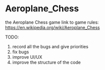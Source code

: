 # Aeroplane_Chess
the Aeroplane Chess game
link to game rules: https://en.wikipedia.org/wiki/Aeroplane_Chess

TODO: 
1) record all the bugs and give priorities
2) fix bugs
3) improve UI/UX
4) improve the structure of the code
